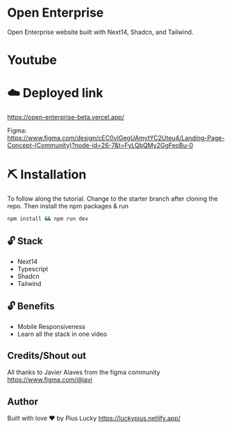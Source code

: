 # Open Enterprise
Open Enterprise website built with Next14, Shadcn, and Tailwind.

# Youtube


# ☁️ Deployed link
https://open-enterprise-beta.vercel.app/

Figma:  
https://www.figma.com/design/cEC0yIGegUAmytYC2Uteu4/Landing-Page-Concept-(Community)?node-id=26-7&t=FyLQbQMy2GgFeoBu-0

# ⛏️ Installation
To follow along the tutorial. Change to the starter branch  after cloning the repo.
Then install the npm packages & run
```bash
npm install && npm run dev
```


## 🔓 Stack
- Next14
- Typescript
- Shadcn
- Tailwind

## 🔓 Benefits
- Mobile Responsiveness
- Learn all the stack in one video


## Credits/Shout out
All thanks to Javier Alaves from the figma community
https://www.figma.com/@javi

## Author
Built with love ❤️ by Pius Lucky https://luckypius.netlify.app/

